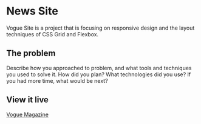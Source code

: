 # News Site

Vogue Site is a project that is focusing on responsive design and the layout techniques of CSS Grid and Flexbox.

## The problem

Describe how you approached to problem, and what tools and techniques you used to solve it. How did you plan? What technologies did you use? If you had more time, what would be next?

## View it live

[Vogue Magazine](https://project-technigo-news-site.netlify.app)
